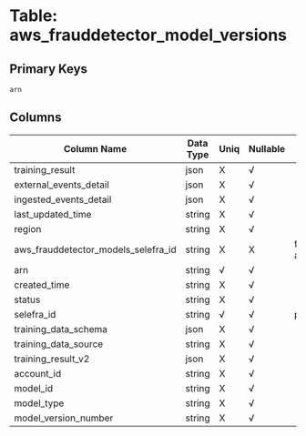 # Table: aws_frauddetector_model_versions

## Primary Keys 

```
arn
```


## Columns 

|  Column Name   |  Data Type  | Uniq | Nullable | Description | 
|  ----  | ----  | ----  | ----  | ---- | 
| training_result | json | X | √ |  | 
| external_events_detail | json | X | √ |  | 
| ingested_events_detail | json | X | √ |  | 
| last_updated_time | string | X | √ |  | 
| region | string | X | √ |  | 
| aws_frauddetector_models_selefra_id | string | X | X | fk to aws_frauddetector_selefra_id | 
| arn | string | √ | √ |  | 
| created_time | string | X | √ |  | 
| status | string | X | √ |  | 
| selefra_id | string | √ | √ | primary keys value md5 | 
| training_data_schema | json | X | √ |  | 
| training_data_source | string | X | √ |  | 
| training_result_v2 | json | X | √ |  | 
| account_id | string | X | √ |  | 
| model_id | string | X | √ |  | 
| model_type | string | X | √ |  | 
| model_version_number | string | X | √ |  | 



